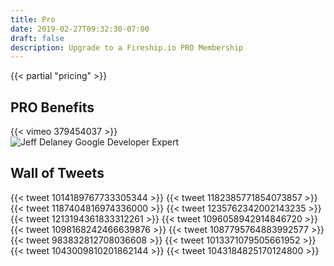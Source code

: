 ```yaml
---
title: Pro
date: 2019-02-27T09:32:30-07:00
draft: false
description: Upgrade to a Fireship.io PRO Membership
---
```


<!-- <section>
    {{< box icon="gift" class="box-purple" >}}
        <h2>Holiday sale in on!</h2>
        <p>Upgrade to PRO with a 25% discount using code: <strong>wHa61FjD</strong></p>
    {{< /box >}}
</section> -->

{{< partial "pricing" >}}

<h2>PRO Benefits</h2>

<div class="vid vid-center">
{{< vimeo 379454037 >}}
</div>

<div class="flex-center">
<img alt="Jeff Delaney Google Developer Expert" src="/img/pages/gde.png">
</div>

## Wall of Tweets

<div class="row">
    {{< tweet 1014189767733305344 >}}
    {{< tweet 1182385771854073857 >}}
    {{< tweet 1187404816974336000 >}}
    {{< tweet 1235762342002143235 >}}
    {{< tweet 1213194361833312261 >}}
    {{< tweet 1096058942914846720 >}}
    {{< tweet 1098168242466639876 >}}
    {{< tweet 1087795764883992577 >}}
    {{< tweet 983832812708036608 >}}
    {{< tweet 1013371079505661952 >}}
    {{< tweet 1043009810201862144 >}}
    {{< tweet 1043184825170124800 >}}
</div>

</div>

